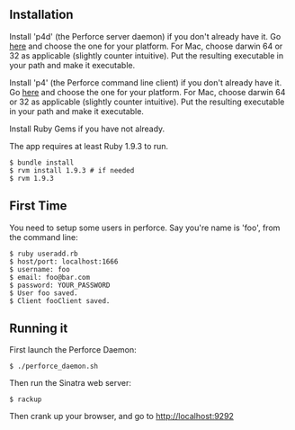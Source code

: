 Installation
------------

Install 'p4d' (the Perforce server daemon) if you don't already have it.  Go [here](http://www.perforce.com/downloads/complete_list) and choose the one for your platform. For Mac, choose darwin 64 or 32 as applicable (slightly counter intuitive).  Put the resulting executable in your path and make it executable.

Install 'p4' (the Perforce command line client) if you don't already have it.  Go [here](http://www.perforce.com/downloads/complete_list) and choose the one for your platform. For Mac, choose darwin 64 or 32 as applicable (slightly counter intuitive).  Put the resulting executable in your path and make it executable.

Install Ruby Gems if you have not already.

The app requires at least Ruby 1.9.3 to run. 

```
$ bundle install
$ rvm install 1.9.3 # if needed
$ rvm 1.9.3
```

First Time
----------

You need to setup some users in perforce. Say you're name is 'foo', from the command line:

```
$ ruby useradd.rb
$ host/port: localhost:1666
$ username: foo
$ email: foo@bar.com
$ password: YOUR_PASSWORD
$ User foo saved.
$ Client fooClient saved.
```

Running it
----------

First launch the Perforce Daemon:

```
$ ./perforce_daemon.sh
```

Then run the Sinatra web server:

```
$ rackup
```

Then crank up your browser, and go to [http://localhost:9292](http://localhost:9292)
